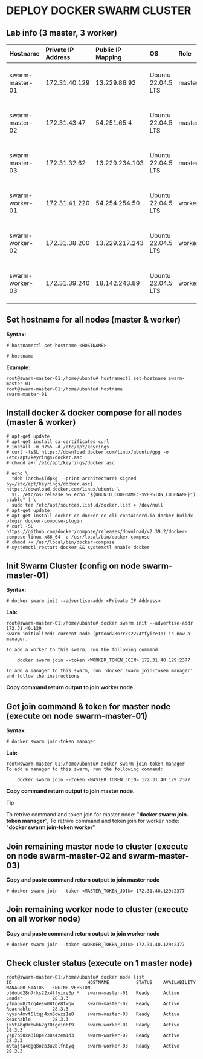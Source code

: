 # DEPLOY DOCKER SWARM CLUSTER

## Lab info (3 master, 3 worker)
| Hostname | Private IP Address | Public IP Mapping | OS | Role | Port Open |
| :--- | :--- | :--- | :--- | :--- | :--- |
| swarm-master-01 | 172.31.40.129 | 13.229.86.92 | Ubuntu 22.04.5 LTS | master | 2377(TCP), 7946 (TCP/UDP), 4789 (UDP) | 
| swarm-master-02 | 172.31.43.47 | 54.251.65.4 | Ubuntu 22.04.5 LTS | master | 2377(TCP), 7946 (TCP/UDP), 4789 (UDP) | 
| swarm-master-03 | 172.31.32.62 | 13.229.234.103 | Ubuntu 22.04.5 LTS | master | 2377(TCP), 7946 (TCP/UDP), 4789 (UDP) | 
| swarm-worker-01 | 172.31.41.220 | 54.254.254.50 | Ubuntu 22.04.5 LTS | worker | 2377(TCP), 7946 (TCP/UDP), 4789 (UDP) | 
| swarm-worker-02 | 172.31.38.200 | 13.229.217.243 | Ubuntu 22.04.5 LTS | worker | 2377(TCP), 7946 (TCP/UDP), 4789 (UDP) | 
| swarm-worker-03 | 172.31.39.240 | 18.142.243.89 | Ubuntu 22.04.5 LTS | worker | 2377(TCP), 7946 (TCP/UDP), 4789 (UDP) | 

## Set hostname for all nodes (master & worker)
**Syntax:**
```
# hostnamectl set-hostname <HOSTNAME>

# hostname
```
**Example:**
```
root@swarm-master-01:/home/ubuntu# hostnamectl set-hostname swarm-master-01
root@swarm-master-01:/home/ubuntu# hostname
swarm-master-01
```
## Install docker & docker compose for all nodes (master & worker)
```
# apt-get update
# apt-get install ca-certificates curl
# install -m 0755 -d /etc/apt/keyrings
# curl -fsSL https://download.docker.com/linux/ubuntu/gpg -o /etc/apt/keyrings/docker.asc
# chmod a+r /etc/apt/keyrings/docker.asc

# echo \
  "deb [arch=$(dpkg --print-architecture) signed-by=/etc/apt/keyrings/docker.asc] https://download.docker.com/linux/ubuntu \
  $(. /etc/os-release && echo "${UBUNTU_CODENAME:-$VERSION_CODENAME}") stable" | \
  sudo tee /etc/apt/sources.list.d/docker.list > /dev/null
# apt-get update
# apt-get install docker-ce docker-ce-cli containerd.io docker-buildx-plugin docker-compose-plugin
# curl -SL https://github.com/docker/compose/releases/download/v2.39.2/docker-compose-linux-x86_64 -o /usr/local/bin/docker-compose
# chmod +x /usr/local/bin/docker-compose
# systemctl restart docker && systemctl enable docker
```

## Init Swarm Cluster (config on node swarm-master-01)
**Syntax:**
```
# docker swarm init --advertise-addr <Private IP Address>
```

**Lab:**
```
root@swarm-master-01:/home/ubuntu# docker swarm init --advertise-addr 172.31.40.129
Swarm initialized: current node (ptdood28n7rks22x4tfyire3p) is now a manager.

To add a worker to this swarm, run the following command:

    docker swarm join --token <WORKER_TOKEN_JOIN> 172.31.40.129:2377

To add a manager to this swarm, run 'docker swarm join-token manager' and follow the instructions
```
**Copy command return output to join worker node.**

## Get join command & token for master node (execute on node swarm-master-01)
**Syntax:**
```
# docker swarm join-token manager
```

**Lab:**
```
root@swarm-master-01:/home/ubuntu# docker swarm join-token manager
To add a manager to this swarm, run the following command:

    docker swarm join --token <MASTER_TOKEN_JOIN> 172.31.40.129:2377
```
**Copy command return output to join master node.**

> [!TIP]
> To retrive command and token join for master node: "**docker swarm join-token manager**", To retrive command and token join for worker node: "**docker swarm join-token worker**"

## Join remaining master node to cluster (execute on node swarm-master-02 and swarm-master-03)
**Copy and paste command return output to join master node**
```
# docker swarm join --token <MASTER_TOKEN_JOIN> 172.31.40.129:2377
```

## Join remaining worker node to cluster (execute on all worker node)
**Copy and paste command return output to join worker node**
```
# docker swarm join --token <WORKER_TOKEN_JOIN> 172.31.40.129:2377
```

## Check cluster status (execute on 1 master node)
```
root@swarm-master-01:/home/ubuntu# docker node list
ID                            HOSTNAME          STATUS    AVAILABILITY   MANAGER STATUS   ENGINE VERSION
ptdood28n7rks22x4tfyire3p *   swarm-master-01   Ready     Active         Leader           28.3.3
yfna5w87trq4esw00tge8fwqw     swarm-master-02   Ready     Active         Reachable        28.3.3
nyysh4mvt5ltqj4xm5qwzs1e8     swarm-master-03   Ready     Active         Reachable        28.3.3
jk5t4bq0rowh62g70igein6t9     swarm-worker-01   Ready     Active                          28.3.3
ysp7b50xa3i8pe238s4zem1d3     swarm-worker-02   Ready     Active                          28.3.3
m9tajta4dgq8ozb3u2blfnbyq     swarm-worker-03   Ready     Active                          28.3.3
```
